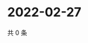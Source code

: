 # 2022-02-27

共 0 条

<!-- BEGIN WEIBO -->
<!-- 最后更新时间 Sun Feb 27 2022 07:14:29 GMT+0800 (China Standard Time) -->

<!-- END WEIBO -->
